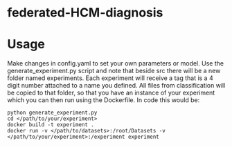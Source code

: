 # federated-HCM-diagnosis

# Usage
Make changes in config.yaml to set your own parameters or model. Use the generate_experiment.py script and note that beside src there will be a new folder named experiments. Each experiment will receive a tag that is a 4 digit number attached to a name you defined. All files from classification will be copied to that folder, so that you have an instance of your experiment which you can then run using the Dockerfile. In code this would be:
```shell
python generate_experiment.py
cd </path/to/your/experiment>
docker build -t experiment .
docker run -v </path/to/datasets>:/root/Datasets -v </path/to/your/experiment>:/experiment experiment
```

